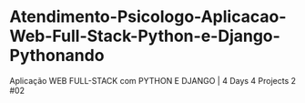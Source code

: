 # Atendimento-Psicologo-Aplicacao-Web-Full-Stack-Python-e-Django-Pythonando
Aplicação WEB FULL-STACK com PYTHON E DJANGO | 4 Days 4 Projects 2 #02
